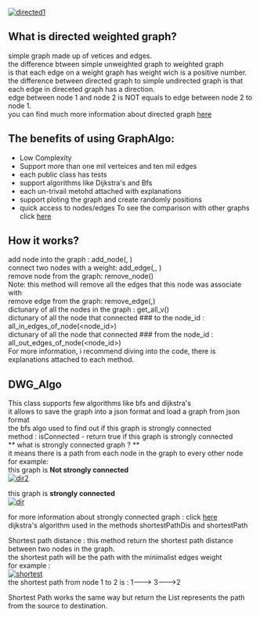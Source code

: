 <a href="http://www.siz.co.il/"><img src="http://up419.siz.co.il/up1/oizxyjuxymmw.png" border="0" alt="directed1" /></a>

## What is directed weighted graph? <br>
simple graph made up of vetices and edges. <br>
the difference btween simple unweighted graph to weighted graph <br>
is that each edge on a weight graph has weight wich is a positive number. <br>
the difference between directed graph to simple undirected graph is that <br>
each edge in direceted graph has a direction. <br>
edge between node 1 and node 2 is NOT equals to edge between node 2 to node 1. <br>
you can find much more information about directed graph [here](https://en.wikipedia.org/wiki/Directed_graph) <br>



## The benefits of using GraphAlgo:
- Low Complexity
- Support more than one mil verteices and ten mil edges
- each public class has tests
- support algorithms like Dijkstra's and Bfs
- each un-trivail metohd attached with explanations
- support ploting the graph and create randomly positions 
- quick access to nodes/edges 
To see the comparison with other graphs click [here](https://github.com/ShalevAsor/Ex3/wiki) <br>
 

## How it works? 
add node into the graph : add_node(<node id>, <position>) <br>
connect two nodes with a weight: add_edge(<source node key >,<destination node key>, <weight>) <br>
remove node from the graph: remove_node(<node key>) <br>
Note: this method will remove all the edges that this node was associate with <br>
remove edge from the graph: remove_edge(<node src key>,<node dest key>) <br>
dictunary of all the nodes in the graph : get_all_v() <br>
dictunary of all the node that connected ### to the node_id : all_in_edges_of_node(<node_id>) <br>
 dictunary of all the node that connected ### from the node_id : all_out_edges_of_node(<node_id>) <br>
For more information, i recommend diving into the code, there is explanations attached to each method. <br>
 
 
## DWG_Algo

This class supports few algorithms like bfs and dijkstra's <br>
it allows to save the graph into a json format and load a graph from json format <br>
the bfs algo used to find out if this graph is strongly connected <br>
method : isConnected - return true if this graph is strongly connected <br>
** what is strongly connected graph ? ** <br>
it means there is a path from each node in the graph to every other node <br>
for example: <br>
this graph is **Not strongly connected** <br>
<a href="http://www.siz.co.il/"><img src="http://up419.siz.co.il/up2/lh2ren5dkyjz.png" border="0" alt="dir2" /></a> <br>

this graph is **strongly connected** <br>
<a href="http://www.siz.co.il/"><img src="http://up419.siz.co.il/up3/dmtzaglnzz5j.png" border="0" alt="dir" /></a>

for more information about strongly connected graph : click [here](https://en.wikipedia.org/wiki/Strongly_connected_component) <br>
dijkstra's algorithm used in the methods shortestPathDis and shortestPath

Shortest path distance : this method return the shortest path distance between two nodes in the graph. <br>
the shortest path will be the path with the minimalist edges weight <br>
for example : <br>
<a href="http://www.siz.co.il/"><img src="http://up419.siz.co.il/up2/2mdhzomitddn.png" border="0" alt="shortest" /></a> <br>
the shortest path from node 1 to 2 is : 1---> 3--->2 <br>

Shortest Path works the same way but return the List represents the path from the source to destination. <br>

